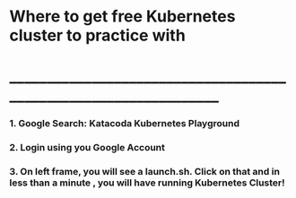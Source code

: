 


# Where to get free Kubernetes cluster to practice with
# _________________________________________________________________
###
###
### 1. Google Search: Katacoda Kubernetes Playground
### 2. Login using you Google Account
### 3. On left frame, you will see a launch.sh. Click on that and in less than a minute , you will have running Kubernetes Cluster!


     
